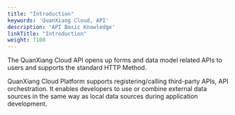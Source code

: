 ```yaml
---
title: "Introduction"
keywords: 'QuanXiang Cloud, API'
description: 'API Basic Knowledge'
linkTitle: "Introduction"
weight: 7100
---
```


The QuanXiang Cloud API opens up forms and data model related APIs to users and supports the standard HTTP Method.

QuanXiang Cloud Platform supports registering/calling third-party APIs, API orchestration. It enables developers to use or combine external data sources in the same way as local data sources during application development.









